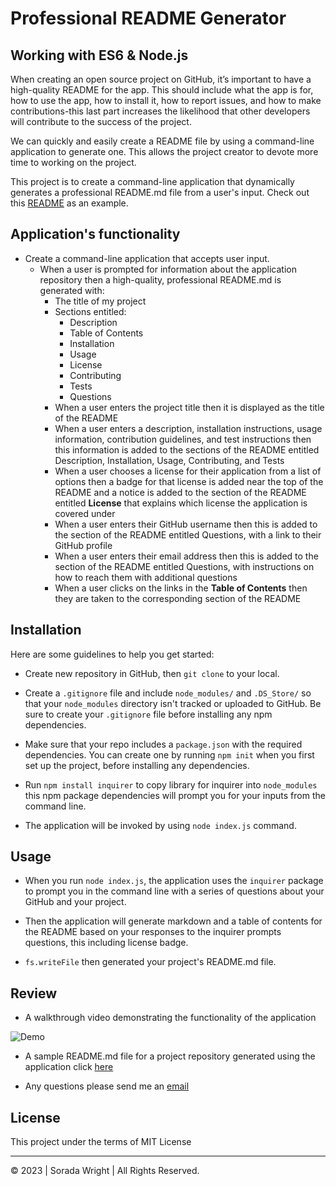 # Professional README Generator

## Working with ES6 & Node.js

When creating an open source project on GitHub, it’s important to have a high-quality README for the app. This should include what the app is for, how to use the app, how to install it, how to report issues, and how to make contributions-this last part increases the likelihood that other developers will contribute to the success of the project. 

We can quickly and easily create a README file by using a command-line application to generate one. This allows the project creator to devote more time to working on the project.

This project is to create a command-line application that dynamically generates a professional README.md file from a user's input. Check out this [README](https://github.com/SoradaW/Professional-README-Generator/blob/main/demoREADME.md) as an example.
 
## Application's functionality

* Create a command-line application that accepts user input.
  * When a user is prompted for information about the application repository then a high-quality, professional README.md is generated with:
    * The title of my project 
    * Sections entitled:
      * Description 
      * Table of Contents 
      * Installation 
      * Usage 
      * License 
      * Contributing 
      * Tests 
      * Questions
    * When a user enters the project title then it is displayed as the title of the README
    * When a user enters a description, installation instructions, usage information, contribution guidelines, and test instructions then this information is added to the sections of the README entitled Description, Installation, Usage, Contributing, and Tests
    * When a user chooses a license for their application from a list of options then a badge for that license is added near the top of the README and a notice is added to the section of the README entitled **License** that explains which license the application is covered under
    * When a user enters their GitHub username then this is added to the section of the README entitled Questions, with a link to their GitHub profile
    * When a user enters their email address then this is added to the section of the README entitled Questions, with instructions on how to reach them with additional questions
    * When a user clicks on the links in the **Table of Contents** then they are taken to the corresponding section of the README

## Installation

Here are some guidelines to help you get started:

* Create new repository in GitHub, then `git clone` to your local.

* Create a `.gitignore` file and include `node_modules/` and `.DS_Store/` so that your `node_modules` directory isn't tracked or uploaded to GitHub. Be sure to create your `.gitignore` file before installing any npm dependencies.

* Make sure that your repo includes a `package.json` with the required dependencies. You can create one by running `npm init` when you first set up the project, before installing any dependencies.

* Run `npm install inquirer` to copy library for inquirer into `node_modules` this npm package dependencies will prompt you for your inputs from the command line.

* The application will be invoked by using `node index.js` command.

## Usage

* When you run `node index.js`, the application uses the `inquirer` package to prompt you in the command line with a series of questions about your GitHub and your project.

* Then the application will generate markdown and a table of contents for the README based on your responses to the inquirer prompts questions, this including license badge.

* `fs.writeFile` then generated your project's README.md file.

## Review

* A walkthrough video demonstrating the functionality of the application

![Demo](/images/Demo-README-Generator.gif)

* A sample README.md file for a project repository generated using the application click [here](https://github.com/SoradaW/Professional-README-Generator/blob/main/demoREADME.md)

* Any questions please send me an [email](sorada.wright@gmail.com)

## License

This project under the terms of MIT License

---

© 2023 | Sorada Wright | All Rights Reserved.
